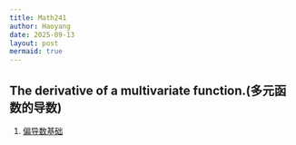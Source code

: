```yaml
---
title: Math241
author: Haoyang
date: 2025-09-13
layout: post
mermaid: true
---
```


## The derivative of a multivariate function.(多元函数的导数)
1. [偏导数基础](/assets/pdfs/偏导数.pdf)